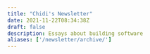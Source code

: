 ```yaml
---
title: "Chidi's Newsletter"
date: 2021-11-22T08:34:38Z
draft: false
description: Essays about building software
aliases: ['/newsletter/archive/']
---
```

